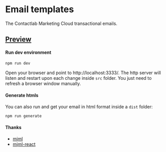 # Email templates

The Contactlab Marketing Cloud transactional emails.

## [Preview][netlify-url]

#### Run dev environment

```sh
npm run dev
```

Open your browser and point to http://localhost:3333/.
The http server will listen and restart upon each change inside `src` folder.
You just need to refresh a browser window manually.

#### Generate htmls

You can also run and get your email in html format inside a `dist` folder:

```sh
npm run generate
```

#### Thanks

- [mjml][mjml-url]
- [mjml-react][mjml-react-url]

<!--
  L I N K S
-->

[netlify-url]: https://clab-emails.netlify.app
[mjml-url]: https://mjml.io
[mjml-react-url]: https://github.com/wix-incubator/mjml-react
